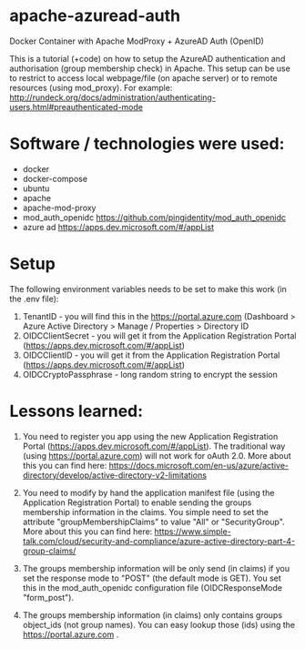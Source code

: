 # apache-azuread-auth
Docker Container with Apache ModProxy + AzureAD Auth (OpenID)

This is a tutorial (+code) on how to setup the AzureAD authentication and authorisation (group membership check) in Apache. This setup can be use to restrict to access local webpage/file (on apache server) or to remote resources (using mod_proxy). For example: http://rundeck.org/docs/administration/authenticating-users.html#preauthenticated-mode

# Software / technologies were used:
- docker
- docker-compose
- ubuntu
- apache
- apache-mod-proxy
- mod_auth_openidc https://github.com/pingidentity/mod_auth_openidc
- azure ad https://apps.dev.microsoft.com/#/appList

# Setup

The following environment variables needs to be set to make this work (in the .env file):

1) TenantID - you will find this in the https://portal.azure.com (Dashboard > Azure Active Directory > Manage / Properties > Directory ID
2) OIDCClientSecret - you will get it from the Application Registration Portal (https://apps.dev.microsoft.com/#/appList)
3) OIDCClientID - you will get it from the Application Registration Portal (https://apps.dev.microsoft.com/#/appList)
4) OIDCCryptoPassphrase - long random string to encrypt the session

# Lessons learned:

1) You need to register you app using the new Application Registration Portal (https://apps.dev.microsoft.com/#/appList). The traditional way (using https://portal.azure.com) will not work for oAuth 2.0. More about this you can find here: https://docs.microsoft.com/en-us/azure/active-directory/develop/active-directory-v2-limitations

2) You need to modify by hand the application manifest file (using the Application Registration Portal) to enable sending the  groups membership information in the claims. You simple need to set the attribute "groupMembershipClaims" to value "All" or "SecurityGroup". More about this you can find here: https://www.simple-talk.com/cloud/security-and-compliance/azure-active-directory-part-4-group-claims/

3) The groups membership information will be only send (in claims) if you set the response mode to "POST" (the default mode is GET).  You set this in the mod_auth_openidc configuration file (OIDCResponseMode "form_post").

4) The groups membership information (in claims) only contains groups object_ids (not group names). You can easy lookup those (ids) using the https://portal.azure.com .

